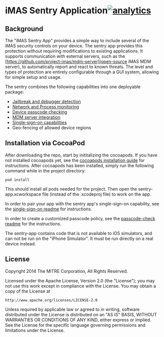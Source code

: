 # iMAS Sentry Application[![analytics](http://www.google-analytics.com/collect?v=1&t=pageview&_s=1&dl=https%3A%2F%2Fgithub.com%2Fproject-imas%2Fsentry-app&_u=MAC~&cid=1757014354.1393964045&tid=UA-38868530-1)]()

## Background

The "iMAS Sentry App" provides a simple way to include several of the iMAS security controls on your device.  The sentry app provides this protection without requiring modifications to existing applications.  It supports communication with external servers, such as the [https://github.com/project-imas/mdm-server](open-source iMAS MDM server), to automatically report and react to known threats.  The level and types of protection are entirely configurable through a GUI system, allowing for simple setup and usage.

The sentry combines the following capabilities into one deployable package: 
 * [Jailbreak and debugger detection](https://github.com/project-imas/security-check)
 * [Network and Process monitoring](https://github.com/project-imas/system-monitor)
 * [Device passcode checking](https://github.com/project-imas/passcode-check)
 * [MDM server integration](https://github.com/project-imas/mdm-server)
 * [Single-sign-on capabilities](https://github.com/project-imas/single-sign-on)
 * Geo-fencing of allowed device regions

## Installation via CocoaPod

After downloading the repo, start by inititalizing the cocoapods.  If you have not installed cocoapods yet, see the [cocoapods installation guide](http://guides.cocoapods.org/using/getting-started.html) for instructions.  After cocoapods has been installed, simply run the following command while in the project directory:

    pod install

This should install all pods needed for the project.  Then open the sentry-app.xcworkspace file (instead of the .xcodeproj file) to work on the app.

In order to pair your app with the sentry app's single-sign-on capability, see the [single-sign-on readme](https://github.com/project-imas/single-sign-on) for instructions.

In order to create a customized passcode policy, see the [passcode-check readme](https://github.com/project-imas/passcode-check) for the instructions.

The sentry-app contains code that is not available to iOS simulators, and can not be run on the "iPhone Simulator".  It must be run directly on a real device instead.

## License

Copyright 2014 The MITRE Corporation, All Rights Reserved.

Licensed under the Apache License, Version 2.0 (the "License"); you may not use this work except in compliance with the License. You may obtain a copy of the License at

    http://www.apache.org/licenses/LICENSE-2.0

Unless required by applicable law or agreed to in writing, software distributed under the License is distributed on an "AS IS" BASIS, WITHOUT WARRANTIES OR CONDITIONS OF ANY KIND, either express or implied. See the License for the specific language governing permissions and limitations under the License.
